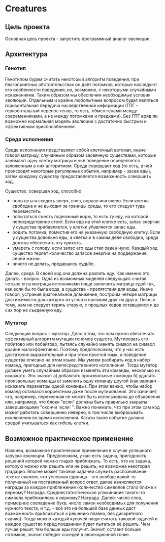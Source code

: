 # Creatures

## Цель проекта
Основная цель проекта - запустить программный аналог эволюции. 

## Архитектура
### Генотип
Генотипом будем считать некоторый алгоритм поведения; при благоприятных обстоятельствах он даёт потомков, которые наследуют его особенности поведения, но, возможно, с некоторыми случайными искажениями. Таким образом мы обеспечим необходимые условия эволюции. Отдельным и крайне любопытным вопросом будет являться горизонтальная передача наследственной информации (ГПГ - горизонтальный перенос генов, то есть, обмен генами между современниками, а не между потомками и предками). Без ГПГ вряд ли возможно нормальная модель эволюции с достаточно быстрым и эффективным приспособлением.
### Среда исполнения
Среда исполнения представляет собой клеточный автомат, иначе говоря матрицу, случайным образом засеянную существами, которые занимают одну клетку матрицы и чьё поведение определяется заложенным в них алгоритмом. Среда совершает ход (то есть, в ней происходят некоторые регулярные события, например - засев еды), затем каждому существу предоставляется возможность совершить ход.

Существо, совершая ход, способно
* попытаться сходить вверх, вниз, вправо или влево. Если клетка свободна и не выходит за границы среды, то его следует туда переместить.
* попытаться съесть подножный корм, то есть ту еду, на которой непосредственно стоит. Если еда на этой клетке есть, запас энергии у существа прибавляется, у клетки убавляется запас еды.
* родить потомка, поместив его на указанную свободную клетку. Если у существа довольно еды, а клетка и в самом деле свободна, среда должна обеспечить эту прихоть.
* умереть с голоду, если запас его еды стал равен нулю. Каждый ход существо теряет количество запасов энергии на поддержание своей жизни.
* ничего не делать, предавшись судьбе.

Далее, среда. В своей ход она должна разлить еду. Как именно это делать - вопрос. Одна из возможных моделей следующая: считая четыре угла матрицы источниками пищи заполнить матрицу едой так, как если бы то была вода, а существа - препятствия для воды. Иначе говоря, устранив диагональное длвижение, построим четыре матрицы достижимости для каждого из углов и наложим друг на друга. Плюс к тому, нам не следует терять старую, с прошлых ходов оставшуюся и до сих пор не съеденную еду.

### Мутатор
Следующий вопрос - мутатор. Дело в том, что нам нужно обеспечить эффективный алгоритм мутации геномов существ. Мутировать его побитово или побайтово, пытаясь случайно менять символ на символ крайне малоэффективно. Поэтому предлположим, что у нас есть достаточно выразительный и при этом простой язык, а поведение существа описано на этом языке. Мы умеем разбирать код в набор команд, пригодных для непосредственного исполнения. Тогда мутатор должен уметь случайным образом изменять эти команды, несколько их искажать. Это значит: а) добавлять произвольные команды б) удалять произвольные команды в) заменять одну команду другой (как вариант - искажать параметры одной команды). 
При этом важно, чтобы набор команд оставался корректным даже после мутирования. Это означает, что, например, переменная не может быть использована до объявления или, например, что блоки "если" должны быть правильно закрыты завершающими "окончи 'если' ". 
Важно понимать, что при этом сам код может работать совершенно неверно, в том числе выбрасывать исключения во время исполнения. Кстати такое событие должно средой учитываться как гибель клетки.

## Возможное практическое применение
Наконец, возможное практическое применение в случае успешного запуска эволюции. Предположим, у нас есть задача, пригодность решений которой можно гладко приближать. То есть, это не задача, которую можно или решить или не решить, но возможна некоторая градация. Вполне может таковой задачей служить распознавание текста: скажем, что условная единица - это вообще какой-то полученный на поставленный вопрос ответ, далее начисляются награды за каждое приближение (количество символов стало ближе к верному? Награда. Среднестатистическое упоминание такого-то символа приблизилось к верному? Награда. Далее: число слов, примерное совпадение букв, число замен необходимых для получения нужного текста, и т.д. - всё это на большой базе данных даст возможность приблизиться к решению плавно, без дискретного скачка). Тогда можно каждый кусочек пищи считать таковой задачей и каждое существо перед поеданием будет пытаться её решить. Чем лучше решит, тем больше еды получит. Значит, оставит больше потомков, значит победит соседей в эволюционной гонке.
